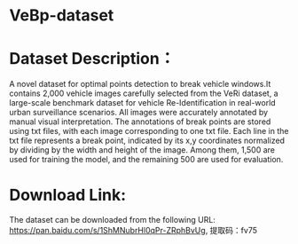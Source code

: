 # VeBp-dataset

# Dataset Description：
A novel dataset for optimal points detection to break vehicle windows.It contains 2,000 vehicle images carefully selected from the VeRi dataset, a large-scale benchmark dataset for vehicle Re-Identification in real-world urban surveillance scenarios. All images were accurately annotated by manual visual interpretation. The annotations of break points are stored using txt files, with each image corresponding to one txt file. Each line in the txt file represents a break point, indicated by its x,y coordinates normalized by dividing by the width and height of the image. Among them, 1,500 are used for training the model, and the remaining 500 are used for evaluation.

# Download Link:
The dataset can be downloaded from the following URL: https://pan.baidu.com/s/1ShMNubrHl0qPr-ZRphBvUg, 提取码：fv75

